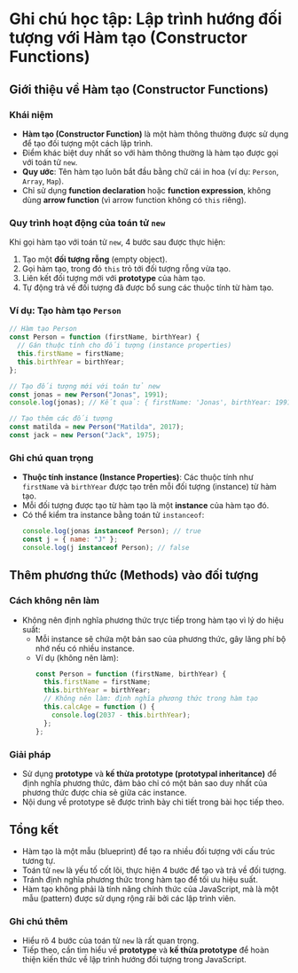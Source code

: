 # Ghi chú học tập: Lập trình hướng đối tượng với Hàm tạo (Constructor Functions)

## Giới thiệu về Hàm tạo (Constructor Functions)

### Khái niệm

- **Hàm tạo (Constructor Function)** là một hàm thông thường được sử dụng để tạo đối tượng một cách lập trình.
- Điểm khác biệt duy nhất so với hàm thông thường là hàm tạo được gọi với toán tử `new`.
- **Quy ước**: Tên hàm tạo luôn bắt đầu bằng chữ cái in hoa (ví dụ: `Person`, `Array`, `Map`).
- Chỉ sử dụng **function declaration** hoặc **function expression**, không dùng **arrow function** (vì arrow function không có `this` riêng).

### Quy trình hoạt động của toán tử `new`

Khi gọi hàm tạo với toán tử `new`, 4 bước sau được thực hiện:

1. Tạo một **đối tượng rỗng** (empty object).
2. Gọi hàm tạo, trong đó `this` trỏ tới đối tượng rỗng vừa tạo.
3. Liên kết đối tượng mới với **prototype** của hàm tạo.
4. Tự động trả về đối tượng đã được bổ sung các thuộc tính từ hàm tạo.

### Ví dụ: Tạo hàm tạo `Person`

```javascript
// Hàm tạo Person
const Person = function (firstName, birthYear) {
  // Gán thuộc tính cho đối tượng (instance properties)
  this.firstName = firstName;
  this.birthYear = birthYear;
};

// Tạo đối tượng mới với toán tử new
const jonas = new Person("Jonas", 1991);
console.log(jonas); // Kết quả: { firstName: 'Jonas', birthYear: 1991 }

// Tạo thêm các đối tượng
const matilda = new Person("Matilda", 2017);
const jack = new Person("Jack", 1975);
```

### Ghi chú quan trọng

- **Thuộc tính instance (Instance Properties)**: Các thuộc tính như `firstName` và `birthYear` được tạo trên mỗi đối tượng (instance) từ hàm tạo.
- Mỗi đối tượng được tạo từ hàm tạo là một **instance** của hàm tạo đó.
- Có thể kiểm tra instance bằng toán tử `instanceof`:
  ```javascript
  console.log(jonas instanceof Person); // true
  const j = { name: "J" };
  console.log(j instanceof Person); // false
  ```

## Thêm phương thức (Methods) vào đối tượng

### Cách không nên làm

- Không nên định nghĩa phương thức trực tiếp trong hàm tạo vì lý do hiệu suất:
  - Mỗi instance sẽ chứa một bản sao của phương thức, gây lãng phí bộ nhớ nếu có nhiều instance.
  - Ví dụ (không nên làm):
    ```javascript
    const Person = function (firstName, birthYear) {
      this.firstName = firstName;
      this.birthYear = birthYear;
      // Không nên làm: định nghĩa phương thức trong hàm tạo
      this.calcAge = function () {
        console.log(2037 - this.birthYear);
      };
    };
    ```

### Giải pháp

- Sử dụng **prototype** và **kế thừa prototype (prototypal inheritance)** để định nghĩa phương thức, đảm bảo chỉ có một bản sao duy nhất của phương thức được chia sẻ giữa các instance.
- Nội dung về prototype sẽ được trình bày chi tiết trong bài học tiếp theo.

## Tổng kết

- Hàm tạo là một mẫu (blueprint) để tạo ra nhiều đối tượng với cấu trúc tương tự.
- Toán tử `new` là yếu tố cốt lõi, thực hiện 4 bước để tạo và trả về đối tượng.
- Tránh định nghĩa phương thức trong hàm tạo để tối ưu hiệu suất.
- Hàm tạo không phải là tính năng chính thức của JavaScript, mà là một mẫu (pattern) được sử dụng rộng rãi bởi các lập trình viên.

### Ghi chú thêm

- Hiểu rõ 4 bước của toán tử `new` là rất quan trọng.
- Tiếp theo, cần tìm hiểu về **prototype** và **kế thừa prototype** để hoàn thiện kiến thức về lập trình hướng đối tượng trong JavaScript.
